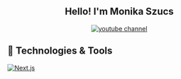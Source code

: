 <h2 align="center">Hello! I'm Monika Szucs</h2>
<p align="center">
  <a href="https://www.youtube.com/channel/UC8agiIh8FVOHDiS7BJq6kfw?sub_confirmation=1">
    <img alt="youtube channel" title="Monika's Tech Education" src="https://img.shields.io/youtube/channel/subscribers/UC8agiIh8FVOHDiS7BJq6kfw?color=%23E05D44&label=SUBSCRIBE&logo=youtube&style=for-the-badge&labelColor=CE4630"/>
  </a>

</p>

<h2>🔨 Technologies & Tools</h2>
<p>
  <a href="https://github.com/search?q=user%3Amszucseducation+language%3Anextjs"><img alt="Next.js" src="https://img.shields.io/badge/Next-black?style=for-the-badge&logo=next.js&logoColor=white"
</p>

<!--
**mszucseducation/mszucseducation** is a ✨ _special_ ✨ repository because its `README.md` (this file) appears on your GitHub profile.

Here are some ideas to get you started:

- 🔭 I’m currently working on ...
- 🌱 I’m currently learning ...
- 👯 I’m looking to collaborate on ...
- 🤔 I’m looking for help with ...
- 💬 Ask me about ...
- 📫 How to reach me: ...
- 😄 Pronouns: ...
- ⚡ Fun fact: ...


> My name is Monika. Please checkout all of my projects and skills!



<details>
  <summary>My top skills</summary>

  
  | Rank |  Top Skills   |
  |-----:|---------------|
  |     1|  Javascript   |
  |     2|     HTML      |
  |     3|     CSS       |

</details>
-->
